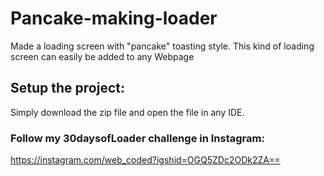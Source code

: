 # Pancake-making-loader
Made a loading screen with "pancake" toasting style.
This kind of loading screen can easily be added to any Webpage

## Setup the project:
Simply download the zip file and open the file in any IDE.

### Follow my 30daysofLoader challenge in Instagram:
https://instagram.com/web_coded?igshid=OGQ5ZDc2ODk2ZA==
